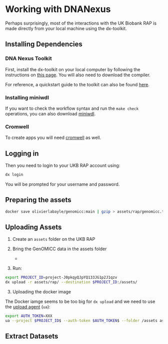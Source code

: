 # Working with DNANexus

Perhaps surprisingly, most of the interactions with the UK Biobank RAP is made  directly from your local machine using the dx-toolkit.

## Installing Dependencies

### DNA Nexus Toolkit

First, install the dx-toolkit on your local computer by following the instructions on [this page](https://documentation.dnanexus.com/downloads). You will also need to download the compiler.

For reference, a quickstart guide to the toolkit can also be found [here](https://documentation.dnanexus.com/getting-started/cli-quickstart).

### Installing miniwdl

If you want to check the workflow syntax and run the `make check` operations, you can also download [miniwdl](https://miniwdl.readthedocs.io/en/latest/getting_started.html#install-miniwdl).

### Cromwell

To create apps you will need [cromwell](https://cromwell.readthedocs.io/en/stable/tutorials/FiveMinuteIntro/) as well.


## Logging in

Then you need to login to your UKB RAP account using:

```bash
dx login
```

You will be prompted for your username and password.

## Preparing the assets

```bash
docker save olivierlabayle/genomicc:main | gzip > assets/rap/genomicc.tar.gz
```

## Uploading Assets

1. Create an `assets` folder on the UKB RAP

2. Bring the GenOMICC data in the assets folder

   - 

3. Run:

```bash
export PROJECT_ID=project-J0pkqyQJpYQ133JG1p2J1qzv
dx upload -r assets/rap/ --destination $PROJECT_ID:/assets/
```

3. Uploading the docker image

The Docker iamge seems to be too big for `dx upload` and we need to use the [upload agent](https://documentation.dnanexus.com/downloads#installing-the-upload-agent) (`ua`):

```bash
export AUTH_TOKEN=XXX
ua --project $PROJECT_ID$ --auth-token $AUTH_TOKEN$ --folder /assets assets/rap/genomicc.tar.gz
```

## Extract Datasets

